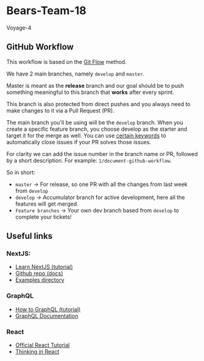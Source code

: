 # Bears-Team-18

Voyage-4

## GitHub Workflow

This workflow is based on the [Git Flow](http://danielkummer.github.io/git-flow-cheatsheet/) method.

We have 2 main branches, namely `develop` and `master`.

Master is meant as the **release** branch and our goal should be to push something meaningful to this branch that **works** after every sprint.

This branch is also protected from direct pushes and you always need to make changes to it via a Pull Request (PR).

The main branch you'll be using will be the `develop` branch.
When you create a specific feature branch, you choose develop as the starter and target it for the merge as well. You can use [certain keywords](https://help.github.com/articles/closing-issues-using-keywords/) to automatically close issues if your PR solves those issues.

For clarity we can add the issue number in the branch name or PR, followed by a short description. For example:
`1/document-github-workflow`.

So in short:

* `master` -> For release, so one PR with all the changes from last week from `develop`
* `develop` -> Accumulator branch for active development, here all the features will get merged.
* `Feature branches` -> Your own dev branch based from `develop` to complete your tickets!

## Useful links

### NextJS:

* [Learn NextJS (tutorial)](https://learnnextjs.com/)
* [Github repo (docs)](https://github.com/zeit/next.js/)
* [Examples directory](https://github.com/zeit/next.js/tree/canary/examples)

### GraphQL

* [How to GraphQL (tutorial)](https://www.howtographql.com/)
* [GraphQL Documentation](http://graphql.org/learn/)

### React

* [Official React Tutorial](https://reactjs.org/tutorial/tutorial.html)
* [Thinking in React](https://reactjs.org/docs/thinking-in-react.html)
